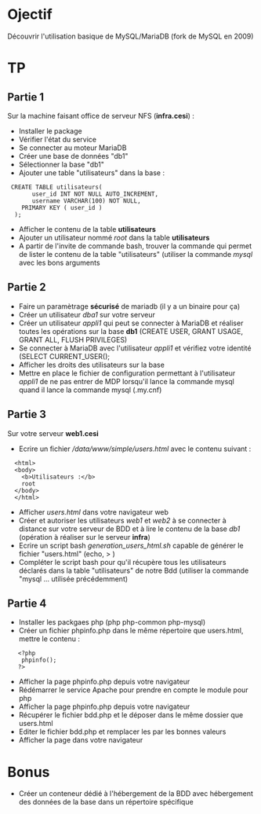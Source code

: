 # Ojectif #

Découvrir l'utilisation basique de MySQL/MariaDB (fork de MySQL en 2009)
 
 # TP #
 ## Partie 1 ##

 Sur la machine faisant office de serveur NFS (**infra.cesi**) :
 * Installer le package
 * Vérifier l'état du service
 * Se connecter au moteur MariaDB
 * Créer une base de données "db1"
 * Sélectionner la base "db1"
 * Ajouter une table "utilisateurs" dans la base :
 ```
  CREATE TABLE utilisateurs(
	    user_id INT NOT NULL AUTO_INCREMENT,
	    username VARCHAR(100) NOT NULL,
     PRIMARY KEY ( user_id )
   );
 ```
 
  * Afficher le contenu de la table **utilisateurs**
  * Ajouter un utilisateur nommé *root* dans la table **utilisateurs**
  * A partir de l'invite de commande bash, trouver la commande qui permet de lister
  le contenu de la table "utilisateurs" (utiliser la commande *mysql* avec les bons arguments
 
 
  ## Partie 2 ##
 
  
  * Faire un paramètrage **sécurisé** de mariadb (il y a un binaire pour ça)
  * Créer un utilisateur *dba1* sur votre serveur
  * Créer un utilisateur *appli1* qui peut se connecter à MariaDB et réaliser toutes les opérations
  sur la base **db1** (CREATE USER, GRANT USAGE, GRANT ALL, FLUSH PRIVILEGES)
  * Se connecter à MariaDB avec l'utilisateur *appli1* et vérifiez votre identité (SELECT CURRENT_USER();
  * Afficher les droits des utilisateurs sur la base
  * Mettre en place le fichier de configuration permettant à l'utilisateur *appli1* de ne pas entrer de MDP lorsqu'il lance la commande mysql
  quand il lance la commande mysql (.my.cnf)
  
  
## Partie 3 ##
Sur votre serveur **web1.cesi**
  

* Ecrire un fichier */data/www/simple/users.html* avec le contenu suivant :
```
  <html>
  <body>
    <b>Utilisateurs :</b>
    root
  </body>
  </html>
```
* Afficher *users.html* dans votre navigateur web
* Créer et autoriser les utilisateurs *web1* et *web2* à se connecter à distance sur votre serveur de BDD et à lire le contenu de la base *db1* (opération à réaliser sur le serveur **infra**)
* Ecrire un script bash *generation_users_html.sh* capable de générer le fichier "users.html" (echo, > ) 
* Compléter le script bash pour qu'il récupère tous les utilisateurs déclarés dans la table
   "utilisateurs" de notre Bdd (utiliser la commande "mysql ... utilisée précédemment)
  
 ## Partie 4 ##
 
* Installer les packgaes php (php php-common php-mysql)
* Créer un fichier phpinfo.php dans le même répertoire que users.html, mettre le contenu :
```
   <?php
	phpinfo();
   ?>
```
* Afficher la page phpinfo.php depuis votre navigateur
* Rédémarrer le service Apache pour prendre en compte le module pour php
* Afficher la page phpinfo.php depuis votre navigateur
* Récupérer le fichier bdd.php et le déposer dans le même dossier que users.html
* Editer le fichier bdd.php et remplacer les <XXX> par les bonnes valeurs
* Afficher la page dans votre navigateur
 
 
# Bonus #

* Créer un conteneur dédié à l'hébergement de la BDD avec hébergement des données de la base dans un répertoire spécifique
 
